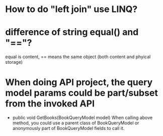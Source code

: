 # How to do "left join" use LINQ?


# difference of string equal() and "=="?
equal is content, == means the same object (both content and phyical storage)

# When doing API project, the query model params could be part/subset from the invoked API
- public void GetBooks(BookQueryModel model)
When calling above method, you could use a parent class of BookQueryModel or anonymously part of BookQueryModel fields to call it.
